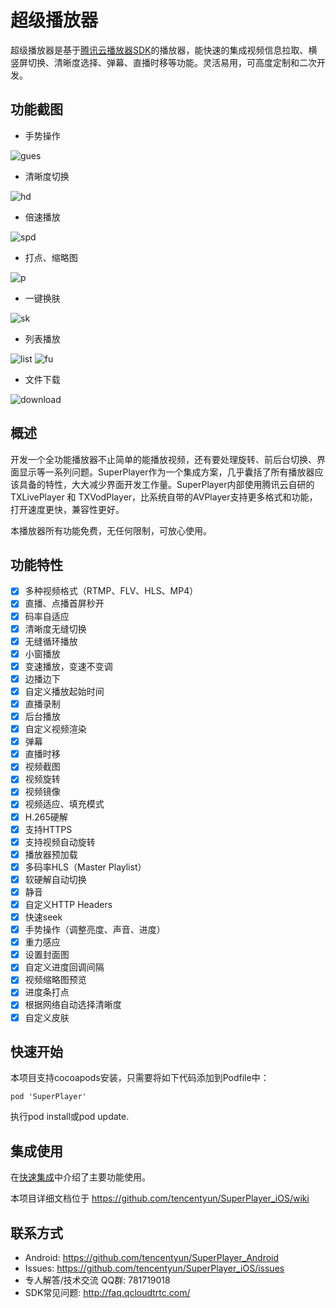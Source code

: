# 超级播放器

超级播放器是基于[腾讯云播放器SDK](https://cloud.tencent.com/document/product/881/20191)的播放器，能快速的集成视频信息拉取、横竖屏切换、清晰度选择、弹幕、直播时移等功能。灵活易用，可高度定制和二次开发。

## 功能截图
+ 手势操作

![gues](https://main.qcloudimg.com/raw/0e9b27aeb27f8042ccd8842ea6534432.gif)

+ 清晰度切换

![hd](https://main.qcloudimg.com/raw/bd65daadf000adcbd26c0ebd6676330c.gif)

+ 倍速播放

![spd](https://main.qcloudimg.com/raw/dc47218e438295e2f9942d99c1f315b0.gif)

+ 打点、缩略图

![p](https://main.qcloudimg.com/raw/881148817fa0d5e267fe41c2aa71f3f6.gif)

+ 一键换肤

![sk](https://main.qcloudimg.com/raw/82899ea7e1917c6dd85be5d36900e279.gif)

+ 列表播放

![list](https://main.qcloudimg.com/raw/3ece479b33cdc7a458483d3eb1e78b1b.gif) ![fu](https://main.qcloudimg.com/raw/3af5501454ca107882b618dbb2c0d8ef.gif)

+ 文件下载

![download](https://main.qcloudimg.com/raw/9b4e5a1809e92523094e67c761791e4a.jpeg)


## 概述

开发一个全功能播放器不止简单的能播放视频，还有要处理旋转、前后台切换、界面显示等一系列问题。SuperPlayer作为一个集成方案，几乎囊括了所有播放器应该具备的特性，大大减少界面开发工作量。SuperPlayer内部使用腾讯云自研的 TXLivePlayer 和 TXVodPlayer，比系统自带的AVPlayer支持更多格式和功能，打开速度更快，兼容性更好。

本播放器所有功能免费，无任何限制，可放心使用。

## 功能特性

- [x] 多种视频格式（RTMP、FLV、HLS、MP4）
- [x] 直播、点播首屏秒开
- [x] 码率自适应
- [x] 清晰度无缝切换
- [x] 无缝循环播放
- [x] 小窗播放
- [x] 变速播放，变速不变调
- [x] 边播边下
- [x] 自定义播放起始时间
- [x] 直播录制
- [x] 后台播放
- [x] 自定义视频渲染
- [x] 弹幕
- [x] 直播时移
- [x] 视频截图
- [x] 视频旋转
- [x] 视频镜像
- [x] 视频适应、填充模式
- [x] H.265硬解
- [x] 支持HTTPS
- [x] 支持视频自动旋转
- [x] 播放器预加载
- [x] 多码率HLS（Master Playlist）
- [x] 软硬解自动切换
- [x] 静音
- [x] 自定义HTTP Headers
- [x] 快速seek
- [x] 手势操作（调整亮度、声音、进度）
- [x] 重力感应
- [x] 设置封面图
- [x] 自定义进度回调间隔
- [x] 视频缩略图预览
- [x] 进度条打点
- [x] 根据网络自动选择清晰度
- [x] 自定义皮肤

## 快速开始

本项目支持cocoapods安装，只需要将如下代码添加到Podfile中：
```
pod 'SuperPlayer'
```
执行pod install或pod update.


## 集成使用

在[快速集成](https://github.com/tencentyun/SuperPlayer_iOS/wiki/Home)中介绍了主要功能使用。

本项目详细文档位于
https://github.com/tencentyun/SuperPlayer_iOS/wiki

## 联系方式
+ Android: https://github.com/tencentyun/SuperPlayer_Android
+ Issues: https://github.com/tencentyun/SuperPlayer_iOS/issues
+ 专人解答/技术交流 QQ群: 781719018 
+ SDK常见问题: http://faq.qcloudtrtc.com/
